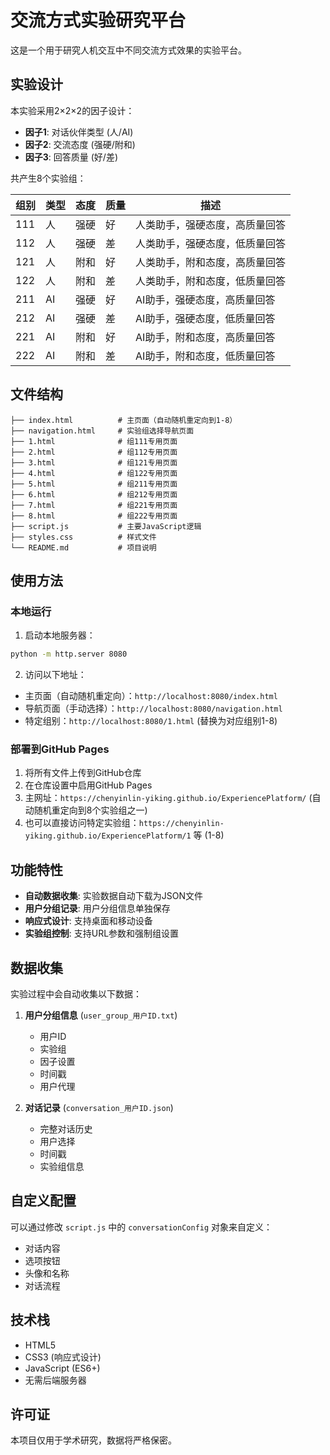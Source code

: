 # 交流方式实验研究平台

这是一个用于研究人机交互中不同交流方式效果的实验平台。

## 实验设计

本实验采用2×2×2的因子设计：

- **因子1**: 对话伙伴类型 (人/AI)
- **因子2**: 交流态度 (强硬/附和)  
- **因子3**: 回答质量 (好/差)

共产生8个实验组：

| 组别 | 类型 | 态度 | 质量 | 描述 |
|------|------|------|------|------|
| 111 | 人 | 强硬 | 好 | 人类助手，强硬态度，高质量回答 |
| 112 | 人 | 强硬 | 差 | 人类助手，强硬态度，低质量回答 |
| 121 | 人 | 附和 | 好 | 人类助手，附和态度，高质量回答 |
| 122 | 人 | 附和 | 差 | 人类助手，附和态度，低质量回答 |
| 211 | AI | 强硬 | 好 | AI助手，强硬态度，高质量回答 |
| 212 | AI | 强硬 | 差 | AI助手，强硬态度，低质量回答 |
| 221 | AI | 附和 | 好 | AI助手，附和态度，高质量回答 |
| 222 | AI | 附和 | 差 | AI助手，附和态度，低质量回答 |

## 文件结构

```
├── index.html          # 主页面（自动随机重定向到1-8）
├── navigation.html     # 实验组选择导航页面
├── 1.html              # 组111专用页面
├── 2.html              # 组112专用页面
├── 3.html              # 组121专用页面
├── 4.html              # 组122专用页面
├── 5.html              # 组211专用页面
├── 6.html              # 组212专用页面
├── 7.html              # 组221专用页面
├── 8.html              # 组222专用页面
├── script.js           # 主要JavaScript逻辑
├── styles.css          # 样式文件
└── README.md           # 项目说明
```

## 使用方法

### 本地运行

1. 启动本地服务器：
```bash
python -m http.server 8080
```

2. 访问以下地址：
- 主页面（自动随机重定向）：`http://localhost:8080/index.html`
- 导航页面（手动选择）：`http://localhost:8080/navigation.html`
- 特定组别：`http://localhost:8080/1.html` (替换为对应组别1-8)

### 部署到GitHub Pages

1. 将所有文件上传到GitHub仓库
2. 在仓库设置中启用GitHub Pages
3. 主网址：`https://chenyinlin-yiking.github.io/ExperiencePlatform/` (自动随机重定向到8个实验组之一)
4. 也可以直接访问特定实验组：`https://chenyinlin-yiking.github.io/ExperiencePlatform/1` 等 (1-8)

## 功能特性

- **自动数据收集**: 实验数据自动下载为JSON文件
- **用户分组记录**: 用户分组信息单独保存
- **响应式设计**: 支持桌面和移动设备
- **实验组控制**: 支持URL参数和强制组设置

## 数据收集

实验过程中会自动收集以下数据：

1. **用户分组信息** (`user_group_用户ID.txt`)
   - 用户ID
   - 实验组
   - 因子设置
   - 时间戳
   - 用户代理

2. **对话记录** (`conversation_用户ID.json`)
   - 完整对话历史
   - 用户选择
   - 时间戳
   - 实验组信息

## 自定义配置

可以通过修改 `script.js` 中的 `conversationConfig` 对象来自定义：

- 对话内容
- 选项按钮
- 头像和名称
- 对话流程

## 技术栈

- HTML5
- CSS3 (响应式设计)
- JavaScript (ES6+)
- 无需后端服务器

## 许可证

本项目仅用于学术研究，数据将严格保密。 